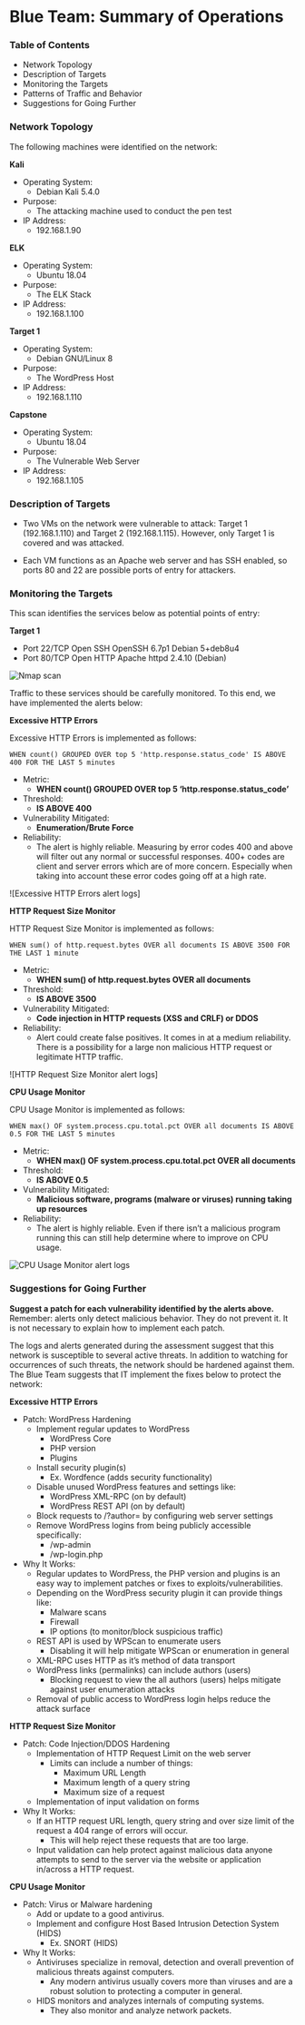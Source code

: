 # Blue Team: Summary of Operations

### Table of Contents
- Network Topology
- Description of Targets
- Monitoring the Targets
- Patterns of Traffic and Behavior
- Suggestions for Going Further

### Network Topology
The following machines were identified on the network:

**Kali**
- Operating System: 
    - Debian Kali 5.4.0
- Purpose: 
    - The attacking machine used to conduct the pen test
- IP Address: 
    - 192.168.1.90

**ELK**
- Operating System: 
    - Ubuntu 18.04
- Purpose: 
    - The ELK Stack
- IP Address: 
    - 192.168.1.100

**Target 1**
- Operating System: 
    - Debian GNU/Linux 8
- Purpose: 
    - The WordPress Host
- IP Address: 
    - 192.168.1.110

**Capstone**
- Operating System: 
    - Ubuntu 18.04
- Purpose: 
    - The Vulnerable Web Server
- IP Address: 
    - 192.168.1.105

### Description of Targets

- Two VMs on the network were vulnerable to attack: Target 1 (192.168.1.110) and Target 2 (192.168.1.115). However, only Target 1 is covered and was attacked.

- Each VM functions as an Apache web server and has SSH enabled, so ports 80 and 22 are possible ports of entry for attackers.

### Monitoring the Targets
This scan identifies the services below as potential points of entry:

**Target 1**
- Port 22/TCP 	Open 	SSH	OpenSSH 6.7p1 Debian 5+deb8u4
- Port 80/TCP 	Open 	HTTP	Apache httpd 2.4.10 (Debian)

![Nmap scan](/Images/Nmapscan.png "Nmap scan")

Traffic to these services should be carefully monitored. To this end, we have implemented the alerts below:

**Excessive HTTP Errors**

Excessive HTTP Errors is implemented as follows:

`WHEN count() GROUPED OVER top 5 'http.response.status_code' IS ABOVE 400 FOR THE LAST 5 minutes`

-  Metric: 
    - **WHEN count() GROUPED OVER top 5 ‘http.response.status_code’**
- Threshold: 
    - **IS ABOVE 400**
- Vulnerability Mitigated:
    - **Enumeration/Brute Force**
- Reliability: 
    - The alert is highly reliable. Measuring by error codes 400 and above will filter out any normal or successful responses. 400+ codes are client and server errors which are of more concern. Especially when taking into account these error codes going off at a high rate.

![Excessive HTTP Errors alert logs]

**HTTP Request Size Monitor**

HTTP Request Size Monitor is implemented as follows:

`WHEN sum() of http.request.bytes OVER all documents IS ABOVE 3500 FOR THE LAST 1 minute`

- Metric: 
    - **WHEN sum() of http.request.bytes OVER all documents**
- Threshold: 
    - **IS ABOVE 3500**
- Vulnerability Mitigated: 
    - **Code injection in HTTP requests (XSS and CRLF) or DDOS**
- Reliability:
    - Alert could create false positives. It comes in at a medium reliability. There is a possibility for a large non malicious HTTP request or legitimate HTTP traffic.

![HTTP Request Size Monitor alert logs]

**CPU Usage Monitor**

CPU Usage Monitor is implemented as follows:

`WHEN max() OF system.process.cpu.total.pct OVER all documents IS ABOVE 0.5 FOR THE LAST 5 minutes`

- Metric: 
    - **WHEN max() OF system.process.cpu.total.pct OVER all documents**
- Threshold: 
    - **IS ABOVE 0.5**
- Vulnerability Mitigated: 
    - **Malicious software, programs (malware or viruses) running taking up resources**
- Reliability: 
    - The alert is highly reliable. Even if there isn’t a malicious program running this can still help determine where to improve on CPU usage.

![CPU Usage Monitor alert logs](/Images/cpu-usage-monitor-logs.png "CPU Usage Monitor alert logs")

### Suggestions for Going Further
**Suggest a patch for each vulnerability identified by the alerts above.** Remember: alerts only detect malicious behavior. They do not prevent it. It is not necessary to explain how to implement each patch.

The logs and alerts generated during the assessment suggest that this network is susceptible to several active threats. In addition to watching for occurrences of such threats, the network should be hardened against them. The Blue Team suggests that IT implement the fixes below to protect the network:

**Excessive HTTP Errors**
- Patch: WordPress Hardening
    - Implement regular updates to WordPress 
        - WordPress Core 
        - PHP version
        - Plugins
    - Install security plugin(s)
        - Ex. Wordfence (adds security functionality)
    - Disable unused WordPress features and settings like:
        - WordPress XML-RPC (on by default)
        - WordPress REST API (on by default)
    - Block requests to /?author=<number> by configuring web server settings
    - Remove WordPress logins from being publicly accessible specifically:
        - /wp-admin 
        - /wp-login.php
- Why It Works: 
    - Regular updates to WordPress, the PHP version and plugins is an easy way to implement patches or fixes to exploits/vulnerabilities.
    - Depending on the WordPress security plugin it can provide things like:
        - Malware scans
        - Firewall
        - IP options (to monitor/block suspicious traffic)
    - REST API is used by WPScan to enumerate users
        - Disabling it will help mitigate WPScan or enumeration in general
    - XML-RPC uses HTTP as it’s method of data transport
    - WordPress links (permalinks) can include authors (users)
        - Blocking request to view the all authors (users) helps mitigate against user enumeration attacks
    - Removal of public access to WordPress login helps reduce the attack surface

**HTTP Request Size Monitor**
- Patch: Code Injection/DDOS Hardening
    - Implementation of HTTP Request Limit on the web server
        - Limits can include a number of things:
            - Maximum URL Length
            - Maximum length of a query string
            - Maximum size of a request
    - Implementation of input validation on forms
- Why It Works: 
    - If an HTTP request URL length, query string and over size limit of the request a 404 range of errors will occur.
        - This will help reject these requests that are too large.
    - Input validation can help protect against malicious data anyone attempts to send to the server via the website or application in/across a HTTP request.

**CPU Usage Monitor**
- Patch: Virus or Malware hardening
    - Add or update to a good antivirus.
    - Implement and configure Host Based Intrusion Detection System (HIDS)
        - Ex. SNORT (HIDS)
- Why It Works: 
    - Antiviruses specialize in removal, detection and overall prevention of malicious threats against computers. 
        - Any modern antivirus usually covers more than viruses and are a robust solution to protecting a computer in general.
    - HIDS monitors and analyzes internals of computing systems. 
        - They also monitor and analyze network packets.
